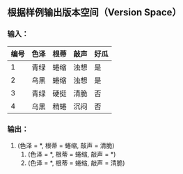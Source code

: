 ## 根据样例输出版本空间（Version Space）

### 输入：

| 编号 | 色泽 | 根蒂 | 敲声 | 好瓜 |
| --- | --- | --- | --- | --- |
| 1 | 青绿 | 蜷缩 | 浊想 | 是 |
| 2 | 乌黑 | 蜷缩 | 浊想 | 是 |
| 3 | 青绿 | 硬挺 | 清脆 | 否 |
| 4 | 乌黑 | 稍蜷 | 沉闷 | 否 |

### 输出：

1. (色泽 = *, 根蒂 = 蜷缩, 敲声 = 清脆)
	1. (色泽 = *, 根蒂 = 蜷缩, 敲声 = *) 
	2. (色泽 = *, 根蒂 = 蜷缩, 敲声 = 清脆)
